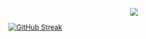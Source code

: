 <p align="center">
<img src="https://capsule-render.vercel.app/api?type=waving&color=timeGradient&height=300&&section=header&text={Hi i am rainbow_yu}&fontSize=90&fontAlign=50&fontAlignY=30&desc={Welcome to my profile!}&descAlign=50&descSize=30&descAlignY=60&animation=twinkling" />
</p>

[![GitHub Streak](https://streak-stats.demolab.com?user=rainbowyuyu)](https://git.io/streak-stats)
